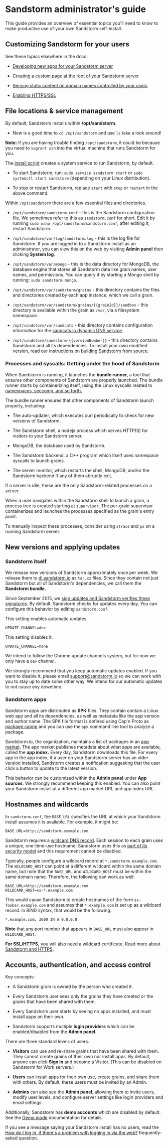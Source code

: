 # Sandstorm administrator's guide

This guide provides an overview of essential topics you'll need to know to make productive use of
your own Sandstorm self-install.

## Customizing Sandstorm for your users

See these topics elsewhere in the docs:

- [Developing new apps for your Sandstorm server](../developing.md)

- [Creating a custom page at the root of your Sandstorm server](faq.md#can-i-customize-the-root-page-of-my-sandstorm-install)

- [Serving static content on domain names controlled by your users](../developing/web-publishing.md)

- [Enabling HTTPS/SSL](ssl.md)

## File locations & service management

By default, Sandstorm installs within **/opt/sandstorm**.

- Now is a good time to `cd /opt/sandstorm` and use `ls` take a look around!

**Note:** If you are having trouble finding `/opt/sandstorm`, it could be because you need to `vagrant
ssh` into the virtual machine that runs Sandstorm for you.

The [install script](https://github.com/sandstorm-io/sandstorm/tree/master/install.sh) creates a system
service to run Sandstorm, by default.

- To start Sandstorm, run: `sudo service sandstorm start` or `sudo systemctl start sandstorm`
  (depending on your Linux distribution).

- To stop or restart Sandstorm, replace `start` with `stop` or `restart` in the above command.

Within `/opt/sandstorm` there are a few essential files and directories.

- `/opt/sandstorm/sandstorm.conf` - this is the Sandstorm configuration file. We sometimes refer to
  this as `sandstorm.conf` for short. Edit it by running `sudo nano /opt/sandstorm/sandstorm.conf`;
  after editing it, restart Sandstorm.

- `/opt/sandstorm/var/log/sandstorm.log` - this is the log file for Sandstorm. If you are logged in
  to a Sandstorm install as an administrator, you can view this on the web by visiting **Admin
  panel** then clicking **System log**.

- `/opt/sandstorm/var/mongo` - this is the data directory for MongoDB, the database engine that
  stores all Sandstorm data like grain names, user names, and permissions. You can query it by
  starting a Mongo shell by running: `sudo sandstorm mongo`.

- `/opt/sandstorm/var/sandstorm/grains` - this directory contains the files and directories created
  by each app instance, which we call a grain.

- `/opt/sandstorm/var/sandstorm/grains/{{grainId}}/sandbox` - this directory is available within the
  grain as `/var`, via a filesystem namespace.

- `/opt/sandstorm/var/sandcats` - this directory contains configuration information for the
  [sandcats.io dynamic DNS service](sandcats.md).

- `/opt/sandstorm/sandstorm-{{versionNumber}}` - this directory contains Sandstorm and all its
  dependencies. To install your own modified version, read our instructions on [building Sandstorm
  from source](../install.md#option-4-installing-from-source).

### Processes and syscalls: Getting under the hood of Sandstorm

When Sandstorm is running, it launches the **bundle runner,** a tool that ensures other components
of Sandstorm are properly launched. The bundle runner starts by containerizing itself, using the
Linux syscalls related to [namespaces, seccomp, and so forth.](../using/security-practices.md)

The bundle runner ensures that other components of Sandstorm launch properly, including:

- The auto-updater, which executes curl periodically to check for new versions of Sandstorm.

- The Sandstorm shell, a nodejs process which serves HTTP(S) for visitors to your Sandstorm server.

- MongoDB, the database used by Sandstorm.

- The Sandstorm backend, a C++ program which itself uses namespace syscalls to launch grains.

- The server monitor, which restarts the shell, MongoDB, and/or the Sandstorm backend if any of them
  abruptly exit.

If a server is idle, these are the only Sandstorm-related processes on a server.

When a user navigates within the Sandstorm shell to launch a grain, a process tree is created
starting at `supervisor`. The per-grain supervisor containerizes and launches the processes
specified as the grain's entry point.

To manually inspect these processes, consider using `strace` and `ps` on a running Sandstorm server.

## New versions and applying updates

### Sandstorm itself

We release new versions of Sandstorm approximately once per week. We release them to
[dl.sandstorm.io](https://dl.sandstorm.io/) as `tar.xz` files.  Since they contain not just
Sandstorm but all of Sandstorm's dependencies, we call them the **Sandstorm bundle.**

Since September 2015, we [sign updates and Sandstorm verifies these
signatures](https://blog.sandstorm.io/news/2015-09-24-is-curl-bash-insecure-pgp-verified-install.html).
By default, Sandstorm checks for updates every day. You can configure this behavior by editing `sandstorm.conf`.

This setting enables automatic updates.

```
UPDATE_CHANNEL=dev
```

This setting disables it.

```
UPDATE_CHANNEL=none
```

We intend to follow the Chrome update channels system, but for now we only have a `dev` channel.

We strongly recommend that you keep automatic updates enabled. If you want to disable it, please
email support@sandstorm.io so we can work with you to stay up to date some other way. We intend for
our automatic updates to not cause any downtime.

### Sandstorm apps

Sandstorm apps are distributed as **SPK** files. They contain contain a Linux web app and all its
dependencies, as well as metadata like the app version and author name. The SPK file format is
defined using Cap'n Proto as
[package.capnp](https://github.com/sandstorm-io/sandstorm/blob/master/src/sandstorm/package.capnp)
and you can use the `spk` command line tool to analyze a package.

Sandstorm.io, the organization, maintains a list of packages in an [app
market](https://apps.sandstorm.io/). The app market publishes metadata about what apps are
available, called the **app index.** Every day, Sandstorm downloads this file. For every app in the
app index, if a user on your Sandstorm server has an older version installed, Sandstorm creates a
notification suggesting that the user click a button to update to the latest version.

This behavior can be customized within the **Admin panel** under **App sources**. We strongly recommend
keeping this enabled. You can also point your Sandstorm install at a different app market URL and
app index URL.

## Hostnames and wildcards

In `sandstorm.conf`, the `BASE_URL` specifies the URL at which your Sandstorm install assumes it is
available. For example, it might be:

```
BASE_URL=http://sandstorm.example.com
```

Sandstorm requires a [wildcard DNS record](https://en.wikipedia.org/wiki/Wildcard_DNS_record). Each
session to each grain uses a unique, one-time-use hostname; Sandstorm uses this as [part of its
security model](wildcard.md) and this requirement cannot be disabled.

Typically, people configure a wildcard record at `*.sandstorm.example.com`. The `WILDCARD_HOST` can
point at a different wildcard within the same domain name, but note that the `BASE_URL` and
`WILDCARD_HOST` must be within the same domain name. Therefore, the following can work as well:

```
BASE_URL=http://sandstorm.example.com
WILDCARD_HOST=ss-*.example.com
```

This would cause Sandstorm to create hostnames of the form `ss-foobar.example.com` and assumes that `*.example.com` is set up as a wildcard record. In BIND syntax, that would be the following.

```
*.example.com. 3600 IN A 0.0.0.0
```

**Note** that any port number that appears in `BASE_URL` must also appear in `WILDCARD_HOST`.

**For SSL/HTTPS,** you will also need a wildcard certificate. Read more about [Sandstorm and HTTPS](ssl.md).

## Accounts, authentication, and access control

Key concepts:

- A Sandstorm grain is owned by the person who created it.

- Every Sandstorm user sees only the grains they have created or the grains that have been shared with them.

- Every Sandstorm user starts by seeing no apps installed, and must install apps on their own.

- Sandstorm supports multiple **login providers** which can be enabled/disabled from the **Admin panel**.

There are three standard levels of users.

- **Visitors** can use and re-share grains that have been shared with them. They cannot create grains of their own nor install apps. By default, anyone can click **Sign in** and become a Visitor. (This can be disabled on Sandstorm for Work servers.)

- **Users** can install apps for their own use, create grains, and share them with others. By default, these users must be invited by an Admin.

- **Admins** can also see the **Admin panel**, allowing them to invite users, modify user levels, and configure server settings like login providers and email settings.

Additionally, Sandstorm has **demo accounts** which are disabled by default. See the [Demo mode](demo.md) documentation for details.

If you see a message saying your Sandstorm install has no users, read the [How do I log in, if
there's a problem with logging in via the
web?](faq.md#how-do-i-log-in-if-theres-a-problem-with-logging-in-via-the-web) frequently-asked
question.
